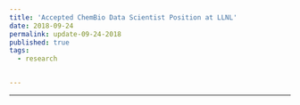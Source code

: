 ```yaml
---
title: 'Accepted ChemBio Data Scientist Position at LLNL'
date: 2018-09-24
permalink: update-09-24-2018
published: true
tags:
  - research


---
```


<!-- Today I started an amazing opportunity at Lawrence Livermore National Laboratory where I will work on applying deep learning methods
to problems in drug discovery. My mentors, Dr. Jonathan Allen and Dr. Hyojin Kim, have been incredible so far and I'm excited to see what becomes of our work together this summer! -->


---
